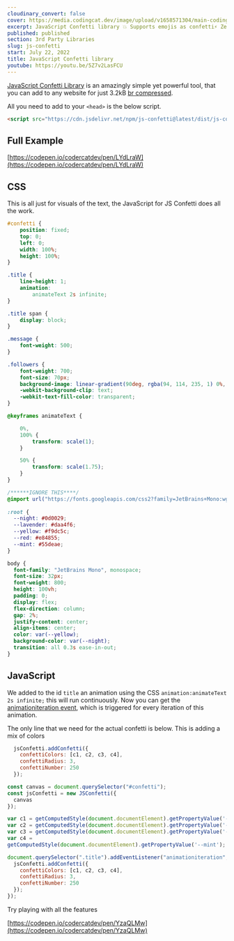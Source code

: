 ```yaml
---
cloudinary_convert: false
cover: https://media.codingcat.dev/image/upload/v1658571304/main-codingcatdev-photo/JS-confetti.png
excerpt: JavaScript Confetti library 💥 Supports emojis as confetti⚡️ Zero dependencies used🦄 Works without any config, yet configurable🛠 Has TypeScript typings🧩 Confetti speed adapts to user screen width.
published: published
section: 3rd Party Libraries
slug: js-confetti
start: July 22, 2022
title: JavaScript Confetti library
youtube: https://youtu.be/5Z7v2LasFCU
---
```


[JavaScript Confetti Library](https://www.npmjs.com/package/js-confetti) is an amazingly simple yet powerful tool, that you can add to any website for just 3.2kB [br compressed](https://en.wikipedia.org/wiki/Brotli).

All you need to add to your `<head>` is the below script.

```html
<script src="https://cdn.jsdelivr.net/npm/js-confetti@latest/dist/js-confetti.browser.js"></script>
```

## Full Example

[https://codepen.io/codercatdev/pen/LYdLraW](https://codepen.io/codercatdev/pen/LYdLraW)

## CSS

This is all just for visuals of the text, the JavaScript for JS Confetti does all the work.

```css
#confetti {
    position: fixed;
    top: 0;
    left: 0;
    width: 100%;
    height: 100%;
}

.title {
    line-height: 1;
    animation:
        animateText 2s infinite;
}

.title span {
    display: block;
}

.message {
    font-weight: 500;
}

.followers {
    font-weight: 700;
    font-size: 70px;
    background-image: linear-gradient(90deg, rgba(94, 114, 235, 1) 0%, #ff9190 56%, #fec195 100%);
    -webkit-background-clip: text;
    -webkit-text-fill-color: transparent;
}

@keyframes animateText {

    0%,
    100% {
        transform: scale(1);
    }

    50% {
        transform: scale(1.75);
    }
}

/******IGNORE THIS****/
@import url("https://fonts.googleapis.com/css2?family=JetBrains+Mono:wght@800&display=swap");
 
:root {
  --night: #0d0029;
  --lavender: #daa4f6;
  --yellow: #f9dc5c;
  --red: #e84855;
  --mint: #55deae;
}

body {
  font-family: "JetBrains Mono", monospace;
  font-size: 32px;
  font-weight: 800;
  height: 100vh;
  padding: 0;
  display: flex;
  flex-direction: column;
  gap: 2%;
  justify-content: center;
  align-items: center;
  color: var(--yellow);
  background-color: var(--night);
  transition: all 0.3s ease-in-out;
}
```

## JavaScript

We added to the id `title` an animation using the CSS `animation:animateText 2s infinite;` this will run continuously. Now you can get the [animationiteration event](https://developer.mozilla.org/en-US/docs/Web/API/Element/animationiteration_event), which is triggered for every iteration of this animation.

The only line that we need for the actual confetti is below. This is adding a mix of colors

```jsx
  jsConfetti.addConfetti({
    confettiColors: [c1, c2, c3, c4],
    confettiRadius: 3,
    confettiNumber: 250
  });
```

```jsx
const canvas = document.querySelector("#confetti");
const jsConfetti = new JSConfetti({
  canvas
});

var c1 = getComputedStyle(document.documentElement).getPropertyValue('--lavender');
var c2 = getComputedStyle(document.documentElement).getPropertyValue('--yellow');
var c3 = getComputedStyle(document.documentElement).getPropertyValue('--red');
var c4 = 
getComputedStyle(document.documentElement).getPropertyValue('--mint');

document.querySelector(".title").addEventListener("animationiteration", () => {
  jsConfetti.addConfetti({
    confettiColors: [c1, c2, c3, c4],
    confettiRadius: 3,
    confettiNumber: 250
  });
});
```

Try playing with all the features

[https://codepen.io/codercatdev/pen/YzaQLMw](https://codepen.io/codercatdev/pen/YzaQLMw)